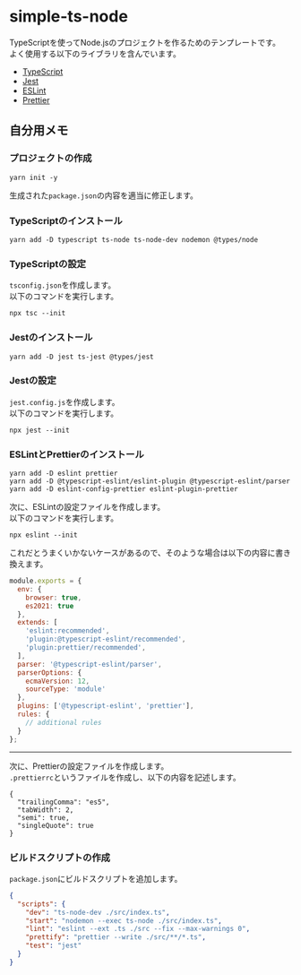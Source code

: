 # simple-ts-node

TypeScriptを使ってNode.jsのプロジェクトを作るためのテンプレートです。  
よく使用する以下のライブラリを含んでいます。  

* [TypeScript](https://www.typescriptlang.org/)
* [Jest](https://jestjs.io/)
* [ESLint](https://eslint.org/)
* [Prettier](https://prettier.io/)

## 自分用メモ

### プロジェクトの作成

```shell
yarn init -y
```

生成された`package.json`の内容を適当に修正します。  

### TypeScriptのインストール

```shell
yarn add -D typescript ts-node ts-node-dev nodemon @types/node
```

### TypeScriptの設定

`tsconfig.json`を作成します。  
以下のコマンドを実行します。  

```shell
npx tsc --init
```

### Jestのインストール

```shell
yarn add -D jest ts-jest @types/jest
```

### Jestの設定

`jest.config.js`を作成します。  
以下のコマンドを実行します。  

```shell
npx jest --init
```

### ESLintとPrettierのインストール

```shell
yarn add -D eslint prettier
yarn add -D @typescript-eslint/eslint-plugin @typescript-eslint/parser
yarn add -D eslint-config-prettier eslint-plugin-prettier
```

次に、ESLintの設定ファイルを作成します。  
以下のコマンドを実行します。  

```shell
npx eslint --init
```

これだとうまくいかないケースがあるので、そのような場合は以下の内容に書き換えます。  

```.eslintrc.js
module.exports = {
  env: {
    browser: true,
    es2021: true
  },
  extends: [
    'eslint:recommended',
    'plugin:@typescript-eslint/recommended',
    'plugin:prettier/recommended',
  ],
  parser: '@typescript-eslint/parser',
  parserOptions: {
    ecmaVersion: 12,
    sourceType: 'module'
  },
  plugins: ['@typescript-eslint', 'prettier'],
  rules: {
    // additional rules
  }
};
```

---

次に、Prettierの設定ファイルを作成します。  
`.prettierrc`というファイルを作成し、以下の内容を記述します。  

```.prettierrc
{
  "trailingComma": "es5",
  "tabWidth": 2,
  "semi": true,
  "singleQuote": true
}
```

### ビルドスクリプトの作成

`package.json`にビルドスクリプトを追加します。  

```json
{
  "scripts": {
    "dev": "ts-node-dev ./src/index.ts",
    "start": "nodemon --exec ts-node ./src/index.ts",
    "lint": "eslint --ext .ts ./src --fix --max-warnings 0",
    "prettify": "prettier --write ./src/**/*.ts",
    "test": "jest"
  }
}
```
